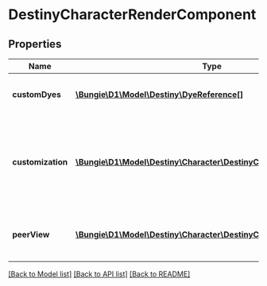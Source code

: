# DestinyCharacterRenderComponent

## Properties
Name | Type | Description | Notes
------------ | ------------- | ------------- | -------------
**customDyes** | [**\Bungie\D1\Model\Destiny\DyeReference[]**](DyeReference.md) | Custom dyes, calculated by iterating over the character&#39;s equipped items. Useful for pre-fetching all of the dye data needed from our server. | [optional] 
**customization** | [**\Bungie\D1\Model\Destiny\Character\DestinyCharacterCustomization**](DestinyCharacterCustomization.md) | This is actually something that Spasm.js *doesn&#39;t* do right now, and that we don&#39;t return assets for yet. This is the data about what character customization options you picked. You can combine this with DestinyCharacterCustomizationOptionDefinition to show some cool info, and hopefully someday to actually render a user&#39;s face in 3D. We&#39;ll see if we ever end up with time for that. | [optional] 
**peerView** | [**\Bungie\D1\Model\Destiny\Character\DestinyCharacterPeerView**](DestinyCharacterPeerView.md) | A minimal view of:  - Equipped items  - The rendering-related custom options on those equipped items  Combined, that should be enough to render all of the items on the equipped character. | [optional] 

[[Back to Model list]](../README.md#documentation-for-models) [[Back to API list]](../README.md#documentation-for-api-endpoints) [[Back to README]](../README.md)


